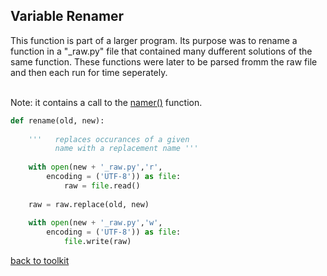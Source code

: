 ## Variable Renamer

This function is part of a larger program. Its purpose was to rename a function in a "_raw.py" file that contained many dufferent solutions of the same function. These functions were later to be parsed fromm the raw file and then each run for time seperately.

<br>Note: it contains a call to the [namer()](/namer.md) function.

```python
def rename(old, new):
    
    '''   replaces occurances of a given
          name with a replacement name '''
    
    with open(new + '_raw.py','r',
        encoding = ('UTF-8')) as file:
            raw = file.read()
            
    raw = raw.replace(old, new)
    
    with open(new + '_raw.py','w',
        encoding = ('UTF-8')) as file:
            file.write(raw)
```



[back to toolkit](/toolkit_page)
